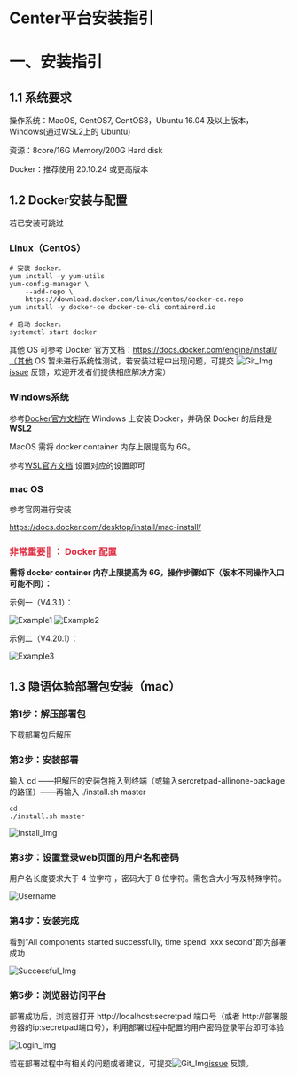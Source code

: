 # Center平台安装指引

# 一、安装指引

## 1.1 系统要求

操作系统：MacOS, CentOS7, CentOS8，Ubuntu 16.04 及以上版本，Windows(通过WSL2上的 Ubuntu)

资源：8core/16G Memory/200G Hard disk

Docker：推荐使用 20.10.24 或更高版本

## 1.2 Docker安装与配置

若已安装可跳过

### Linux（CentOS）

```shell
# 安装 docker。
yum install -y yum-utils
yum-config-manager \
	--add-repo \
	https://download.docker.com/linux/centos/docker-ce.repo
yum install -y docker-ce docker-ce-cli containerd.io

# 启动 docker。
systemctl start docker
```

其他 OS 可参考 Docker 官方文档：https://docs.docker.com/engine/install/（其他 OS 暂未进行系统性测试，若安装过程中出现问题，可提交
![Git_Img](../imgs/git_img.png)[issue](https://github.com/secretflow/secretflow/issues) 反馈，欢迎开发者们提供相应解决方案）

### Windows系统

参考[Docker官方文档](https://docs.docker.com/desktop/install/windows-install/)在 Windows 上安装 Docker，并确保 Docker
的后段是**WSL2**

MacOS 需将 docker container 内存上限提⾼为 6G。

参考[WSL官方文档](https://learn.microsoft.com/en-us/windows/wsl/wsl-config#configure-global-options-with-wslconfig)
设置对应的设置即可

### mac OS

参考官网进行安装

https://docs.docker.com/desktop/install/mac-install/

### <font color=#DF2A3F> 非常重要📢 ： Docker 配置 </font>

**需将 docker container 内存上限提高为 6G，操作步骤如下（版本不同操作入口可能不同）：**

示例一（V4.3.1）：

![Example1](../imgs/example1.png) ![Example2](../imgs/example2.png)

示例二（V4.20.1）：

![Example3](../imgs/example3.png)

## 1.3 隐语体验部署包安装（mac）

### 第1步：解压部署包

下载部署包后解压

### 第2步：安装部署

输入 cd ——把解压的安装包拖入到终端（或输入sercretpad-allinone-package的路径）——再输入 ./install.sh master

```shell
cd 
./install.sh master
```

![Install_Img](../imgs/install_img.png)

### 第3步：设置登录web页面的用户名和密码

用户名长度要求大于 4 位字符 ，密码大于 8 位字符。需包含大小写及特殊字符。

![Username](../imgs/center1.png)

### 第4步：安装完成

看到“All components started successfully, time spend: xxx second”即为部署成功

![Successful_Img](../imgs/successful2_img.png)

### 第5步：浏览器访问平台

部署成功后，浏览器打开 http://localhost:secretpad 端口号（或者 http://部署服务器的ip:secretpad端口号），利用部署过程中配置的用户密码登录平台即可体验

![Login_Img](../imgs/login_img.png)

若在部署过程中有相关的问题或者建议，可提交![Git_Img](../imgs/git_img.png)[issue](https://github.com/secretflow/secretpad/issues)
反馈。
